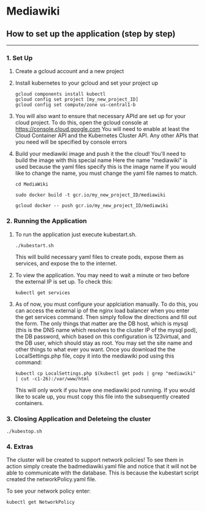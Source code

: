 # Mediawiki

## How to set up the application (step by step)
------------------------------------------------

### 1. Set Up
1. Create a gcloud account and a new project

2. Install kubernetes to your gcloud and set your project up 

	``` 
	gcloud components install kubectl
	gcloud config set project [my_new_project_ID]
	gcloud config set compute/zone us-central1-b

	```

3. You will also want to ensure that necessary APId are set up for your cloud project.
	To do this, open the gcloud console at https://console.cloud.google.com
	You will need to enable at least the Cloud Container API and the Kubernetes Cluster API.
	Any other APIs that you need will be specified by console errors


4. Build your mediawiki image and push it the the cloud!
	You'll need to build the image with this special name
	Here the name "mediawiki" is used because the yaml files specify this is the image name
	If you would like to change the name, you must change the yaml file names to match.

	```
	cd MediaWiki
	
	sudo docker build -t gcr.io/my_new_project_ID/mediawiki
	
	gcloud docker -- push gcr.io/my_new_project_ID/mediawiki

	```

 
### 2. Running the Application

1. To run the application just execute kubestart.sh.
	```
	./kubestart.sh
	```

	This will build necessary yaml files to create pods, expose them as services, and expose the to the internet.

2. To view the application. You may need to wait a minute or two before the external IP is set up.
	To check this:
	
	```
	kubectl get services
	```

3. As of now, you must configure your applciation manually. To do this, you can access the external ip of the nginx load balancer when
	you enter the get services command.
	Then simply follow the directions and fill out the form. The only things that matter are the DB host, 
	which is mysql (this is the DNS name which resolves to the cluster IP of the mysql pod),
	the DB password, which based on this configuration is 123virtual, and the DB user, which should stay as root.
	You may set the site name and other things to what ever you want.
	Once you download the the LocalSettings.php file, copy it into the mediawiki pod using this command:

	```
	kubectl cp LocalSettings.php $(kubectl get pods | grep "mediawiki" | cut -c1-26):/var/www/html
	```
	
	This will only work if you have one mediawiki pod running. If you would like to scale up, you must copy this file into the 
	subsequently created containers.
	

### 3. Closing Application and Deleteing the cluster

	./kubestop.sh
	


### 4. Extras

The cluster will be created to support network policies!
	To see them in action simply create the badmediawiki.yaml file and notice that it will not be able to communicate with the database.
	This is because the kubestart script created the networkPolicy.yaml file.

To see your network policy enter:


	kubectl get NetworkPolicy
	
